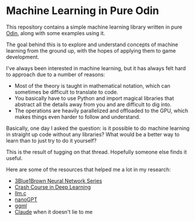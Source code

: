 # Machine Learning in Pure Odin

This repository contains a simple machine learning library written in pure [Odin](https://odin-lang.org/), along with some examples using it. 

The goal behind this is to explore and understand concepts of machine learning from the ground up, with the hopes of applying them to game development.

I've always been interested in machine learning, but it has always felt hard to approach due to a number of reasons:
* Most of the theory is taught in mathematical notation, which can sometimes be difficult to translate to code.
* You basically have to use Python and import magical libraries that abstract all the details away from you and are difficult to dig into.
* The operations are heavily parallelized and offloaded to the GPU, which makes things even harder to follow and understand.

Basically, one day I asked the question: is it possible to do machine learning in straight up code without any libraries? What would be a better way to learn than to just try to do it yourself?

This is the result of tugging on that thread. Hopefully someone else finds it useful.

Here are some of the resources that helped me a lot in my research:
* [3Blue1Brown Neural Network Series](https://www.youtube.com/watch?v=aircAruvnKk)
* [Crash Course in Deep Learning](https://gpuopen.com/learn/deep_learning_crash_course/)
* [llm.c](https://github.com/karpathy/llm.c)
* [nanoGPT](https://github.com/karpathy/nanoGPT)
* [ggml](https://github.com/ggml-org/ggml)
* [Claude](https://claude.ai/) when it doesn't lie to me